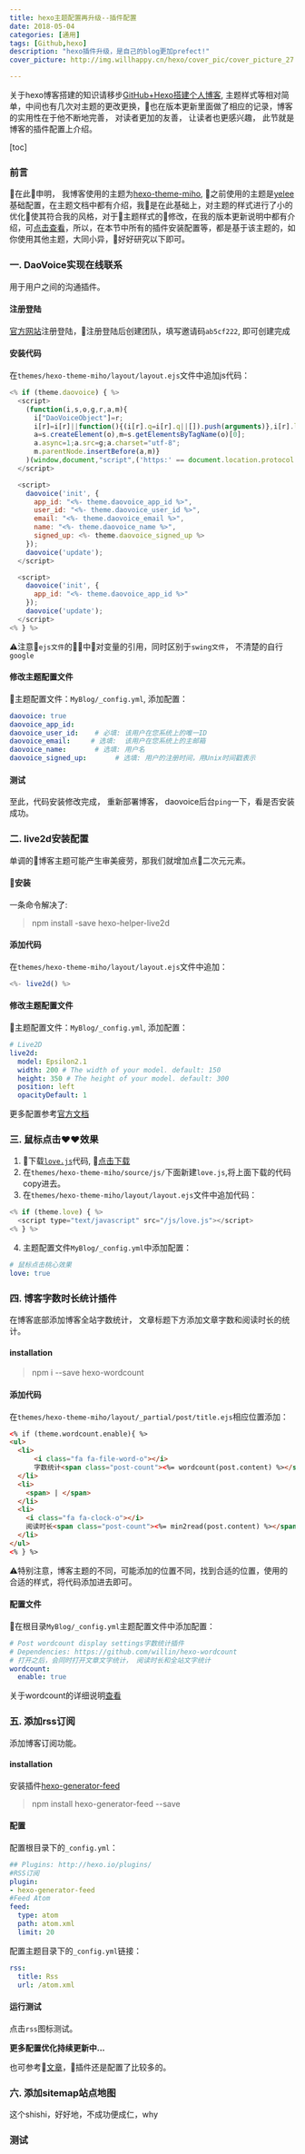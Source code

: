 ```yaml
---
title: hexo主题配置再升级--插件配置
date: 2018-05-04
categories: [通用]
tags: [Github,hexo]
description: "hexo插件升级，是自己的blog更加prefect!"
cover_picture: http://img.willhappy.cn/hexo/cover_pic/cover_picture_27.jpg

---
```


关于hexo博客搭建的知识请移步[GitHub+Hexo搭建个人博客][1], 主题样式等相对简单，中间也有几次对主题的更改更换，也在版本更新里面做了相应的记录，博客的实用性在于他不断地完善， 对读者更加的友善， 让读者也更感兴趣， 此节就是博客的插件配置上介绍。

<!--more-->

[toc]

### 前言
在此申明， 我博客使用的主题为[hexo-theme-miho][5], 之前使用的主题是[yelee][8] 基础配置，在主题文档中都有介绍，我是在此基础上，对主题的样式进行了小的优化使其符合我的风格，对于主题样式的修改，在我的版本更新说明中都有介绍，可[点击查看][6]，所以，在本节中所有的插件安装配置等，都是基于该主题的，如你使用其他主题，大同小异，好好研究以下即可。

### 一. DaoVoice实现在线联系
用于用户之间的沟通插件。

#### 注册登陆
[官方网站][2]注册登陆，注册登陆后创建团队，填写邀请码`ab5cf222`, 即可创建完成

#### 安装代码
在`themes/hexo-theme-miho/layout/layout.ejs`文件中追加js代码：

```js
<% if (theme.daovoice) { %>
  <script>
    (function(i,s,o,g,r,a,m){
      i["DaoVoiceObject"]=r;
      i[r]=i[r]||function(){(i[r].q=i[r].q||[]).push(arguments)},i[r].l=1*new Date();
      a=s.createElement(o),m=s.getElementsByTagName(o)[0];
      a.async=1;a.src=g;a.charset="utf-8";
      m.parentNode.insertBefore(a,m)}
    )(window,document,"script",('https:' == document.location.protocol ? 'https:' : 'http:') + "//widget.daovoice.io/widget/" + "<%- theme.daovoice_app_id %>" + ".js","daovoice")
  </script>

  <script>
    daovoice('init', {
      app_id: "<%- theme.daovoice_app_id %>",
      user_id: "<%- theme.daovoice_user_id %>",
      email: "<%- theme.daovoice_email %>",
      name: "<%- theme.daovoice_name %>",
      signed_up: <%- theme.daovoice_signed_up %>
    });
    daovoice('update');
  </script>

  <script>
    daovoice('init', {
      app_id: "<%- theme.daovoice_app_id %>"
    });
    daovoice('update');
  </script>
<% } %>

```
⚠️注意`ejs文件`的中对变量的引用，同时区别于`swing文件`， 不清楚的自行`google`

#### 修改主题配置文件

主题配置文件：`MyBlog/_config.yml`,
添加配置：

```yml
daovoice: true
daovoice_app_id:
daovoice_user_id:    # 必填: 该用户在您系统上的唯一ID
daovoice_email:     # 选填:  该用户在您系统上的主邮箱
daovoice_name:       # 选填: 用户名
daovoice_signed_up:       # 选填: 用户的注册时间，用Unix时间戳表示
```

#### 测试
至此，代码安装修改完成， 重新部署博客， daovoice后台`ping`一下，看是否安装成功。

### 二. live2d安装配置
单调的博客主题可能产生审美疲劳，那我们就增加点二次元元素。

#### 安装
一条命令解决了:

> npm install -save hexo-helper-live2d

#### 添加代码
在`themes/hexo-theme-miho/layout/layout.ejs`文件中追加：

```js
<%- live2d() %>
```

#### 修改主题配置文件

主题配置文件：`MyBlog/_config.yml`,
添加配置：

```yml
# Live2D
live2d:
  model: Epsilon2.1
  width: 200 # The width of your model. default: 150
  height: 350 # The height of your model. default: 300
  position: left
  opacityDefault: 1
```
更多配置参考[官方文档][3]

### 三. 鼠标点击♥️♥️效果
1. 下载[`love.js`][4]代码, [点击下载][4]
2. 在`themes/hexo-theme-miho/source/js/`下面新建`love.js`,将上面下载的代码copy进去。
3. 在`themes/hexo-theme-miho/layout/layout.ejs`文件中追加代码：

```js
<% if (theme.love) { %>
  <script type="text/javascript" src="/js/love.js"></script>
<% } %>
```
4. 主题配置文件`MyBlog/_config.yml`中添加配置：

```yml
# 鼠标点击桃心效果
love: true

```

### 四. 博客字数时长统计插件
在博客底部添加博客全站字数统计， 文章标题下方添加文章字数和阅读时长的统计。

#### installation
> npm i --save hexo-wordcount

#### 添加代码
在`themes/hexo-theme-miho/layout/_partial/post/title.ejs`相应位置添加：

```html
<% if (theme.wordcount.enable){ %>
<ul>
  <li>
      <i class="fa fa-file-word-o"></i>
      字数统计<span class="post-count"><%= wordcount(post.content) %></span>字
  </li>
  <li>
    <span> | </span>
  </li>
  <li>
    <i class="fa fa-clock-o"></i>
    阅读时长<span class="post-count"><%= min2read(post.content) %></span>分钟
  </li>
</ul>
<% } %>
```

⚠️特别注意，博客主题的不同，可能添加的位置不同，找到合适的位置，使用的合适的样式，将代码添加进去即可。

#### 配置文件
在根目录`MyBlog/_config.yml`主题配置文件中添加配置：

```yml
# Post wordcount display settings字数统计插件
# Dependencies: https://github.com/willin/hexo-wordcount
# 打开之后，会同时打开文章文字统计， 阅读时长和全站文字统计
wordcount:
  enable: true
```
关于wordcount的详细说明[查看][9]

### 五. 添加rss订阅
添加博客订阅功能。

#### installation
安装插件[hexo-generator-feed][10]

> npm install hexo-generator-feed --save

#### 配置
配置根目录下的`_config.yml`：

```yml
## Plugins: http://hexo.io/plugins/
#RSS订阅
plugin:
- hexo-generator-feed
#Feed Atom
feed:
  type: atom
  path: atom.xml
  limit: 20
```

配置主题目录下的`_config.yml`链接：
```yml
rss:
  title: Rss
  url: /atom.xml
```

#### 运行测试
点击`rss`图标测试。

**更多配置优化持续更新中...**

也可参考[文章][7]，插件还是配置了比较多的。

### 六. 添加sitemap站点地图

这个shishi，好好地，不成功便成仁，why

### 测试


[1]: http://blog.willhappy.cn/2015/07/24/2_2015-07-24_hexoCreate/
[2]: http://www.daovoice.io/
[3]: https://github.com/EYHN/hexo-helper-live2d
[4]: http://7u2ss1.com1.z0.glb.clouddn.com/love.js
[5]: https://github.com/WongMinHo/hexo-theme-miho
[6]: https://github.com/williamHappy/williamHappy.github.io/tree/blog_source
[7]: https://segmentfault.com/a/1190000009544924#articleHeader24
[8]: https://github.com/MOxFIVE/hexo-theme-yelee
[9]: https://github.com/willin/hexo-wordcount
[10]: https://github.com/hexojs/hexo-generator-feed
